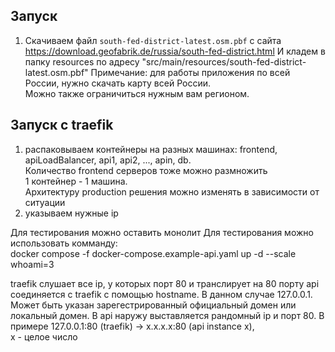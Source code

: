 ## Запуск
1) Скачиваем файл `south-fed-district-latest.osm.pbf` с сайта https://download.geofabrik.de/russia/south-fed-district.html
   И кладем в папку resources по адресу "src/main/resources/south-fed-district-latest.osm.pbf"
Примечание: для работы приложения по всей России, нужно скачать карту всей России.  
Можно также ограничиться нужным вам регионом.
## Запуск с traefik
1) распаковываем контейнеры на разных машинах: frontend, apiLoadBalancer, api1, api2, ..., apin, db.  
    Количество frontend серверов тоже можно размножить  
    1 контейнер - 1 машина.  
    Архитектуру production решения можно изменять в зависимости от ситуации 
2) указываем нужные ip

Для тестирования можно оставить монолит
Для тестирования можно использовать комманду:  
   docker compose -f docker-compose.example-api.yaml up -d --scale whoami=3 

traefik слушает все ip, у которых порт 80 и транслирует на 80 порту
api соединяется с traefik с помощью hostname. В данном случае 127.0.0.1. 
Может быть указан зарегестрированный официальный домен или локальный домен.
В api наружу выставляется рандомный ip и порт 80.
В примере 127.0.0.1:80 (traefik) -> x.x.x.x:80 (api instance x),  
x - целое число